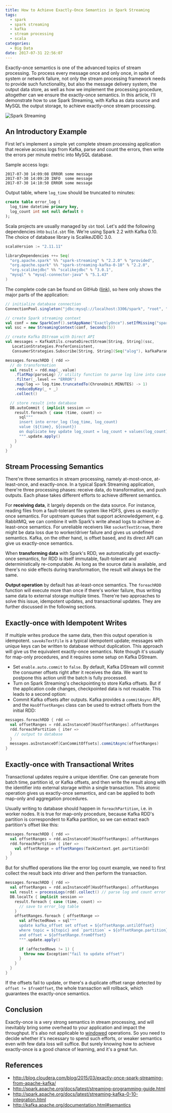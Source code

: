 ```yaml
---
title: How to Achieve Exactly-Once Semantics in Spark Streaming
tags:
  - spark
  - spark streaming
  - kafka
  - stream processing
  - scala
categories:
  - Big Data
date: 2017-07-31 22:56:07
---
```



Exactly-once semantics is one of the advanced topics of stream processing. To process every message once and only once, in spite of system or network failure, not only the stream processing framework needs to provide such functionality, but also the message delivery system, the output data store, as well as how we implement the processing procedure, altogether can we ensure the exactly-once semantics. In this article, I'll demonstrate how to use Spark Streaming, with Kafka as data source and MySQL the output storage, to achieve exactly-once stream processing.

![Spark Streaming](http://spark.apache.org/docs/latest/img/streaming-arch.png)

## An Introductory Example

First let's implement a simple yet complete stream processing application that receive access logs from Kafka, parse and count the errors, then write the errors per minute metric into MySQL database.

Sample access logs:

```text
2017-07-30 14:09:08 ERROR some message
2017-07-30 14:09:20 INFO  some message
2017-07-30 14:10:50 ERROR some message
```

Output table, where `log_time` should be truncated to minutes:

```sql
create table error_log (
  log_time datetime primary key,
  log_count int not null default 0
);
```

<!-- more -->

Scala projects are usually managed by `sbt` tool. Let's add the following dependencies into `build.sbt` file. We're using Spark 2.2 with Kafka 0.10. The choice of database library is ScalikeJDBC 3.0.

```scala
scalaVersion := "2.11.11"

libraryDependencies ++= Seq(
  "org.apache.spark" %% "spark-streaming" % "2.2.0" % "provided",
  "org.apache.spark" %% "spark-streaming-kafka-0-10" % "2.2.0",
  "org.scalikejdbc" %% "scalikejdbc" % "3.0.1",
  "mysql" % "mysql-connector-java" % "5.1.43"
)
```

The complete code can be found on GitHub ([link][1]), so here only shows the major parts of the application:

```scala
// initialize database connection
ConnectionPool.singleton("jdbc:mysql://localhost:3306/spark", "root", "")

// create Spark streaming context
val conf = new SparkConf().setAppName("ExactlyOnce").setIfMissing("spark.master", "local[2]")
val ssc = new StreamingContext(conf, Seconds(5))

// create Kafka DStream with Direct API
val messages = KafkaUtils.createDirectStream[String, String](ssc,
   LocationStrategies.PreferConsistent,
   ConsumerStrategies.Subscribe[String, String](Seq("alog"), kafkaParams))

messages.foreachRDD { rdd =>
  // do transformation
  val result = rdd.map(_.value)
    .flatMap(parseLog) // utility function to parse log line into case class
    .filter(_.level == "ERROR")
    .map(log => log.time.truncatedTo(ChronoUnit.MINUTES) -> 1)
    .reduceByKey(_ + _)
    .collect()

  // store result into database
  DB.autoCommit { implicit session =>
    result.foreach { case (time, count) =>
      sql"""
      insert into error_log (log_time, log_count)
      value (${time}, ${count})
      on duplicate key update log_count = log_count + values(log_count)
      """.update.apply()
    }
  }
}
```

## Stream Processing Semantics

There're three semantics in stream processing, namely at-most-once, at-least-once, and exactly-once. In a typical Spark Streaming application, there're three processing phases: receive data, do transformation, and push outputs. Each phase takes different efforts to achieve different semantics.

For **receiving data**, it largely depends on the data source. For instance, reading files from a fault-tolerant file system like HDFS, gives us exactly-once semantics. For upstream queues that support acknowledgement, e.g. RabbitMQ, we can combine it with Spark's write ahead logs to achieve at-least-once semantics. For unreliable receivers like `socketTextStream`, there might be data loss due to worker/driver failure and gives us undefined semantics. Kafka, on the other hand, is offset based, and its direct API can give us exactly-once semantics.

When **transforming data** with Spark's RDD, we automatically get exactly-once semantics, for RDD is itself immutable, fault-tolerant and deterministically re-computable. As long as the source data is available, and there's no side effects during transformation, the result will always be the same.

**Output operation** by default has at-least-once semantics. The `foreachRDD` function will execute more than once if there's worker failure, thus writing same data to external storage multiple times. There're two approaches to solve this issue, idempotent updates, and transactional updates. They are further discussed in the following sections.

## Exactly-once with Idempotent Writes

If multiple writes produce the same data, then this output operation is idempotent. `saveAsTextFile` is a typical idempotent update; messages with unique keys can be written to database without duplication. This approach will give us the equivalent exactly-once semantics. Note though it's usually for map-only procedures, and it requires some setup on Kafka DStream.

* Set `enable.auto.commit` to `false`. By default, Kafka DStream will commit the consumer offsets right after it receives the data. We want to postpone this action unitl the batch is fully processed.
* Turn on Spark Streaming's checkpointing to store Kafka offsets. But if the application code changes, checkpointed data is not reusable. This leads to a second option:
* Commit Kafka offsets after outputs. Kafka provides a `commitAsync` API, and the `HasOffsetRanges` class can be used to extract offsets from the initial RDD:

```scala
messages.foreachRDD { rdd =>
  val offsetRanges = rdd.asInstanceOf[HasOffsetRanges].offsetRanges
  rdd.foreachPartition { iter =>
    // output to database
  }
  messages.asInstanceOf[CanCommitOffsets].commitAsync(offsetRanges)
}
```

## Exactly-once with Transactional Writes

Transactional updates require a unique identifier. One can generate from batch time, partition id, or Kafka offsets, and then write the result along with the identifier into external storage within a single transaction. This atomic operation gives us exactly-once semantics, and can be applied to both map-only and aggregation procedures.

Usually writing to database should happen in `foreachPartition`, i.e. in worker nodes. It is true for map-only procedure, because Kafka RDD's partition is correspondent to Kafka partition, so we can extract each partition's offset like this:

```scala
messages.foreachRDD { rdd =>
  val offsetRanges = rdd.asInstanceOf[HasOffsetRanges].offsetRanges
  rdd.foreachPartition { iter =>
    val offsetRange = offsetRanges(TaskContext.get.partitionId)
  }
}
```

But for shuffled operations like the error log count example, we need to first collect the result back into driver and then perform the transaction.

```scala
messages.foreachRDD { rdd =>
  val offsetRanges = rdd.asInstanceOf[HasOffsetRanges].offsetRanges
  val result = processLogs(rdd).collect() // parse log and count error
  DB.localTx { implicit session =>
    result.foreach { case (time, count) =>
      // save to error_log table
    }
    offsetRanges.foreach { offsetRange =>
      val affectedRows = sql"""
      update kafka_offset set offset = ${offsetRange.untilOffset}
      where topic = ${topic} and `partition` = ${offsetRange.partition}
      and offset = ${offsetRange.fromOffset}
      """.update.apply()

      if (affectedRows != 1) {
        throw new Exception("fail to update offset")
      }
    }
  }
}
```

If the offsets fail to update, or there's a duplicate offset range detected by `offset != $fromOffset`, the whole transaction will rollback, which guarantees the exactly-once semantics.

## Conclusion

Exactly-once is a very strong semantics in stream processing, and will inevitably bring some overhead to your application and impact the throughput. It's also not applicable to [windowed][2] operations. So you need to decide whether it's necessary to spend such efforts, or weaker semantics even with few data loss will suffice. But surely knowing how to achieve exactly-once is a good chance of learning, and it's a great fun.

## References

* http://blog.cloudera.com/blog/2015/03/exactly-once-spark-streaming-from-apache-kafka/
* http://spark.apache.org/docs/latest/streaming-programming-guide.html
* http://spark.apache.org/docs/latest/streaming-kafka-0-10-integration.html
* http://kafka.apache.org/documentation.html#semantics

[1]: https://github.com/jizhang/spark-sandbox/blob/master/src/main/scala/ExactlyOnce.scala
[2]: https://github.com/koeninger/kafka-exactly-once/blob/master/src/main/scala/example/Windowed.scala
